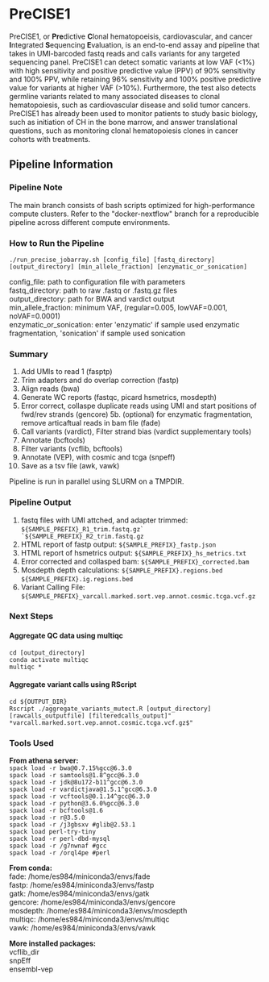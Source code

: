 # PreCISE1

PreCISE1, or **Pre**dictive **C**lonal hematopoeisis, cardiovascular, and cancer **I**ntegrated **S**equencing **E**valuation, is an end-to-end assay and pipeline that takes in UMI-barcoded fastq reads and calls variants for any targeted sequencing panel. PreCISE1 can detect somatic variants at low VAF (<1%) with high sensitivity and positive predictive value (PPV) of 90% sensitivity and 100% PPV, while retaining 96% sensitivity and 100% positive predictive value for variants at higher VAF (>10%). Furthermore, the test also detects germline variants related to many associated diseases to clonal hematopoiesis, such as cardiovascular disease and solid tumor cancers. PreCISE1 has already been used to monitor patients to study basic biology, such as initiation of CH in the bone marrow, and answer translational questions, such as monitoring clonal hematopoiesis clones in cancer cohorts with treatments.


## Pipeline Information

### Pipeline Note
The main branch consists of bash scripts optimized for high-performance compute clusters. Refer to the "docker-nextflow" branch for a reproducible pipeline across different compute environments. 

### How to Run the Pipeline
`./run_precise_jobarray.sh [config_file] [fastq_directory] [output_directory] [min_allele_fraction] [enzymatic_or_sonication]`

config_file: path to configuration file with parameters \
fastq_directory: path to raw .fastq or .fastq.gz files \
output_directory: path for BWA and vardict output \
min_allele_fraction: minimum VAF, (regular=0.005, lowVAF=0.001, noVAF=0.0001) \
enzymatic_or_sonication: enter 'enzymatic' if sample used enzymatic fragmentation, 'sonication' if sample used sonication 

### Summary
1. Add UMIs to read 1 (fasptp)
2. Trim adapters and do overlap correction (fastp)
3. Align reads (bwa)
4. Generate WC reports (fastqc, picard hsmetrics, mosdepth)
5. Error correct, collaspe duplicate reads using UMI and start positions of fwd/rev strands (gencore)
5b. (optional) for enzymatic fragmentation, remove articaftual reads in bam file (fade)
6. Call variants (vardict), Filter strand bias (vardict supplementary tools)
7. Annotate (bcftools)
8. Filter variants (vcflib, bcftools)
9. Annotate (VEP), with cosmic and tcga (snpeff)
10. Save as a tsv file (awk, vawk)

Pipeline is run in parallel using SLURM on a TMPDIR. 

### Pipeline Output
1. fastq files with UMI attched, and adapter trimmed: ``${SAMPLE_PREFIX}_R1_trim.fastq.gz` `${SAMPLE_PREFIX}_R2_trim.fastq.gz``
2. HTML report of fastp output: `${SAMPLE_PREFIX}_fastp.json`
3. HTML report of hsmetrics output: `${SAMPLE_PREFIX}_hs_metrics.txt`
4. Error corrected and collasped bam: `${SAMPLE_PREFIX}_corrected.bam`
5. Mosdepth depth calculations: `${SAMPLE_PREFIX}.regions.bed` `${SAMPLE_PREFIX}.ig.regions.bed`
5. Variant Calling File: `${SAMPLE_PREFIX}_varcall.marked.sort.vep.annot.cosmic.tcga.vcf.gz`

### Next Steps
#### Aggregate QC data using multiqc
  `cd [output_directory]` \
  `conda activate multiqc` \
  `multiqc *` 

#### Aggregate variant calls using RScript
`cd ${OUTPUT_DIR}` \
`Rscript ./aggregate_variants_mutect.R [output_directory] [rawcalls_outputfile] [filteredcalls_output]" *varcall.marked.sort.vep.annot.cosmic.tcga.vcf.gz$"`

### Tools Used
__From athena server:__ \
`spack load -r bwa@0.7.15%gcc@6.3.0` \
`spack load -r samtools@1.8^gcc@6.3.0` \
`spack load -r jdk@8u172-b11^gcc@6.3.0` \
`spack load -r vardictjava@1.5.1^gcc@6.3.0` \
`spack load -r vcftools@0.1.14^gcc@6.3.0` \
`spack load -r python@3.6.0%gcc@6.3.0` \
`spack load -r bcftools@1.6` \
`spack load -r r@3.5.0` \
`spack load -r /j3gbsxv #glib@2.53.1` \
`spack load perl-try-tiny` \
`spack load -r perl-dbd-mysql` \
`spack load -r /g7nwnaf #gcc` \
`spack load -r /orql4pe #perl` 

__From conda:__ \
fade: /home/es984/miniconda3/envs/fade \
fastp: /home/es984/miniconda3/envs/fastp \
gatk: /home/es984/miniconda3/envs/gatk \
gencore: /home/es984/miniconda3/envs/gencore \
mosdepth: /home/es984/miniconda3/envs/mosdepth \
multiqc: /home/es984/miniconda3/envs/multiqc \
vawk: /home/es984/miniconda3/envs/vawk 

__More installed packages:__ \
vcflib_dir \
snpEff \
ensembl-vep 
